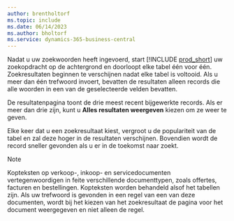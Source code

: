 ```yaml
---
author: brentholtorf
ms.topic: include
ms.date: 06/14/2023
ms.author: bholtorf
ms.service: dynamics-365-business-central
---
```


Nadat u uw zoekwoorden heeft ingevoerd, start [!INCLUDE [prod_short](prod_short.md)] uw zoekopdracht op de achtergrond en doorloopt elke tabel één voor één. Zoekresultaten beginnen te verschijnen nadat elke tabel is voltooid. Als u meer dan één trefwoord invoert, bevatten de resultaten alleen records die alle woorden in een van de geselecteerde velden bevatten.

De resultatenpagina toont de drie meest recent bijgewerkte records. Als er meer dan drie zijn, kunt u **Alles resultaten weergeven** kiezen om ze weer te geven.

Elke keer dat u een zoekresultaat kiest, vergroot u de populariteit van de tabel en zal deze hoger in de resultaten verschijnen. Bovendien wordt de record sneller gevonden als u er in de toekomst naar zoekt.

> [!NOTE]
> Kopteksten op verkoop-, inkoop- en servicedocumenten vertegenwoordigen in feite verschillende documenttypen, zoals offertes, facturen en bestellingen. Kopteksten worden behandeld alsof het tabellen zijn. Als uw trefwoord is gevonden in een regel van een van deze documenten, wordt bij het kiezen van het zoekresultaat de pagina voor het document weergegeven en niet alleen de regel.